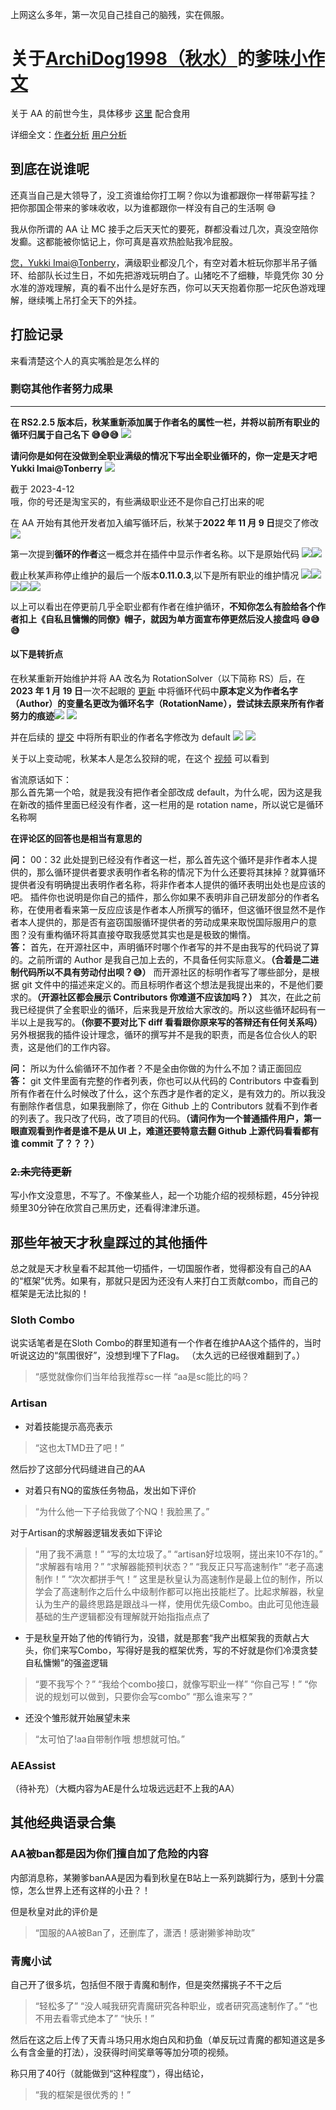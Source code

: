 上网这么多年，第一次见自己挂自己的脑残，实在佩服。

# 关于[ArchiDog1998（秋水）](https://github.com/ArchiDog1998)的[爹味小作文](https://github.com/NiGuangOwO/-/blob/main/ChineseServer/README.md)

关于 AA 的前世今生，具体移步 [这里](https://github.com/ArchiDog1998/RotationSolver/tree/99637a4e85b0c5fb359d5cd8639d1ffd30107b9a?tab=readme-ov-file#%E5%AF%B9%E4%BA%8E%E5%9B%BD%E6%9C%8D%E7%94%A8%E6%88%B7) 配合食用

详细全文：[作者分析](https://github.com/NiGuangOwO/-/blob/main/ChineseServer/authors.md) [用户分析](https://github.com/NiGuangOwO/-/blob/main/ChineseServer/users.md)

## 到底在说谁呢

还真当自己是大领导了，没工资谁给你打工啊？你以为谁都跟你一样带薪写挂？
把你那国企带来的爹味收收，以为谁都跟你一样没有自己的生活啊 😅

我从你所谓的 AA 让 MC 接手之后天天忙的要死，群都没看过几次，真没空陪你发癫。这都能被你惦记上，你可真是喜欢热脸贴我冷屁股。

[您，Yukki Imai@Tonberry](https://jp.finalfantasyxiv.com/lodestone/character/38751017/)，满级职业都没几个，有空对着木桩玩你那半吊子循环、给部队长过生日，不如先把游戏玩明白了。山猪吃不了细糠，毕竟凭你 30 分水准的游戏理解，真的看不出什么是好东西，你可以天天抱着你那一坨灰色游戏理解，继续嘴上吊打全天下的外挂。

## 打脸记录

来看清楚这个人的真实嘴脸是怎么样的

### 剽窃其他作者努力成果

---

**在 RS2.2.5 版本后，秋某重新添加属于作者名的属性一栏，并将以前所有职业的循环归属于自己名下 😅😅😅** ![](img/1-13.png)  

**请问你是如何在没做到全职业满级的情况下写出全职业循环的，你一定是天才吧 Yukki Imai@Tonberry** ![](img/1-14.png)

截于 2023-4-12  
哦，你的号还是淘宝买的，有些满级职业还不是你自己打出来的呢

在 AA 开始有其他开发者加入编写循环后，秋某于**2022 年 11 月 9 日**提交了修改![](img/1-1.png)  

第一次提到**循环的作者**这一概念并在插件中显示作者名称。以下是原始代码
![](img/1-2.png)![](img/1-3.png)

截止秋某声称停止维护的最后一个版本**0.11.0.3**,以下是所有职业的维护情况
![](img/1-4.png)![](img/1-5.png)![](img/1-6.png)![](img/1-7.png)![](img/1-8.png)

以上可以看出在停更前几乎全职业都有作者在维护循环，**不知你怎么有脸给各个作者扣上《自私且慵懒的同僚》帽子，就因为单方面宣布停更然后没人接盘吗 😅😅😅**

#### 以下是转折点

在秋某重新开始维护并将 AA 改名为 RotationSolver（以下简称 RS）后，在**2023 年 1 月 19 日**一次不起眼的 [更新](https://github.com/ArchiDog1998/RotationSolver/commit/c770978fd50f87380b11129bddb86f25969013dc) 中将循环代码中**原本定义为作者名字（Author）的变量名更改为循环名字（RotationName），尝试抹去原来所有作者努力的痕迹**![](img/1-9.png)
![](img/1-10.png)

并在后续的 [提交](https://github.com/ArchiDog1998/RotationSolver/commit/c9dec3bc99b7518000f155d8453495c5d774b246) 中将所有职业的作者名字修改为 default ![](img/1-11.png)
![](img/1-12.png)

关于以上变动呢，秋某本人是怎么狡辩的呢，在这个 [视频](https://www.bilibili.com/video/BV1624y1z7iv/) 可以看到

省流原话如下：   
那么首先第一个哈，就是我没有把作者全部改成 default，为什么呢，因为这是我在新改的插件里面已经没有作者，这一栏用的是 rotation name，所以说它是循环名称啊

**在评论区的回答也是相当有意思的**

**问：** 00：32 此处提到已经没有作者这一栏，那么首先这个循环是非作者本人提供的，那么循环提供者要求表明作者名称的情况下为什么还要将其抹掉？就算循环提供者没有明确提出表明作者名称，将非作者本人提供的循环表明出处也是应该的吧。
插件你也说明是你自己的插件，那么你如果不表明非自己研发部分的作者名称，在使用者看来第一反应应该是作者本人所撰写的循环，但这循环很显然不是作者本人提供的，那是否有盗窃国服循环提供者的劳动成果来取悦国际服用户的意图？没有重构循环将其直接夺取我感觉其实也是是极致的懒惰。  
**答：** 首先，在开源社区中，声明循环时哪个作者写的并不是由我写的代码说了算的。之前所谓的 Author 是我自己加上去的，不具备任何实际意义。**（合着是二进制代码所以不具有劳动付出呗？😅）** 而开源社区的标明作者写了哪些部分，是根据 git 文件中的描述来定义的。而且标明作者这个想法是我提出来的，不是他们要求的。**（开源社区都会展示 Contributors 你难道不应该加吗？）** 其次，在此之前我已经提供了全套职业的循环，后来我是开放给大家改的。所以这些循环起码有一半以上是我写的。**（你要不要对比下 diff 看看跟你原来写的答辩还有任何关系吗）** 另外根据我的插件设计理念，循环的撰写并不是我的职责，而是各位合伙人的职责，这是他们的工作内容。

**问：** 所以为什么偷循环不加作者？不是全由你做的为什么不加？请正面回应  
**答：** git 文件里面有完整的作者列表，你也可以从代码的 Contributors 中查看到所有作者在什么时候改了什么，这个东西才是作者的定义，是有效力的。所以我没有删除作者信息，如果我删除了，你在 Github 上的 Contributors 就看不到作者的列表了。我只改了代码，改了项目的代码。**（请问作为一个普通插件用户，第一眼直观看到作者是谁不是从 UI 上，难道还要特意去翻 Github 上源代码看看都有谁 commit 了？？？）**

### ~~2.未完待更新~~
写小作文没意思，不写了。不像某些人，起一个功能介绍的视频标题，45分钟视频里30分钟在欣赏自己黑历史，还看得津津乐道。


## 那些年被天才秋皇踩过的其他插件
总之就是天才秋皇看不起其他一切插件，一切国服作者，觉得都没有自己的AA的“框架”优秀。如果有，那就只是因为还没有人来打白工贡献combo，而自己的框架是无法比拟的！
### Sloth Combo
说实话笔者是在Sloth Combo的群里知道有一个作者在维护AA这个插件的，当时听说这边的“氛围很好”，没想到埋下了Flag。
（太久远的已经很难翻到了。）
>“感觉就像你们当年给我推荐sc一样
>“aa是sc能比的吗？


### Artisan

- 对着技能提示高亮表示
>“这也太TMD丑了吧！”

然后抄了这部分代码缝进自己的AA

- 对着只有NQ的蛮族任务物品，发出如下评价

>“为什么他一下子给我做了个NQ！我脸黑了。”

对于Artisan的求解器逻辑发表如下评论

>“用了我不满意！”
>“写的太垃圾了。”
>“artisan好垃圾啊，搓出来10不存1的。”
>“求解器有啥用？”
>“求解器能预判状态？”
>“我反正只写高速制作”
>“老子高速制作！”
>“次次都拼手气！”
这里是秋皇认为高速制作是最上位的制作，所以学会了高速制作之后什么中级制作都可以拖出技能栏了。比起求解器，秋皇认为生产的最终思路是跟战斗一样，使用优先级Combo。由此可见他连最基础的生产逻辑都没有理解就开始指指点点了
- 于是秋皇开始了他的传销行为，没错，就是那套“我产出框架我的贡献占大头，你们来写Combo，写得好是我的框架优秀，写的不好就是你们冷漠贪婪自私慵懒”的强盗逻辑
>“要不我写个？”
>“我给个combo接口，就像写职业一样”
>“你自己写！”
>“你说的规划可以做到，只要你会写combo”
>“那么谁来写？”
- 还没个雏形就开始展望未来
>“太可怕了!aa自带制作哦 想想就可怕。”


### AEAssist
（待补充）（大概内容为AE是什么垃圾远远赶不上我的AA）

## 其他经典语录合集
### AA被ban都是因为你们擅自加了危险的内容

内部消息称，某獭爹banAA是因为看到秋皇在B站上一系列跳脚行为，感到十分震惊，怎么世界上还有这样的小丑？！

但是秋皇对此的评价是

>“国服的AA被Ban了，还删库了，潇洒！感谢獭爹神助攻”

### 青魔小试

自己开了很多坑，包括但不限于青魔和制作，但是突然撂挑子不干之后

>“轻松多了”
>“没人喊我研究青魔研究各种职业，或者研究高速制作了。”
>“也不用去看零式绝本了”
>“快乐！”

然后在这之后上传了天青斗场只用水炮白风和扔鱼（单反玩过青魔的都知道这是多么有含金量的打法），没获得时间奖章等等加分项的视频。

称只用了40行（就能做到“这种程度”），得出结论，

>“我的框架是很优秀的！”
